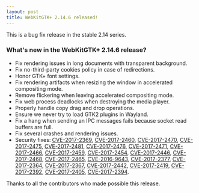 ```yaml
---
layout: post
title: WebKitGTK+ 2.14.6 released!
---
```


This is a bug fix release in the stable 2.14 series.

### What's new in the WebKitGTK+ 2.14.6 release?

 - Fix rendering issues in long documents with transparent background.
 - Fix no-third-party cookies policy in case of redirections.
 - Honor GTK+ font settings.
 - Fix rendering artifacts when resizing the window in accelerated compositing mode.
 - Remove flickering when leaving accelerated compositing mode.
 - Fix web process deadlocks when destroying the media player.
 - Properly handle copy drag and drop operations.
 - Ensure we never try to load GTK2 plugins in Wayland.
 - Fix a hang when sending an IPC messages fails because socket read buffers are full.
 - Fix several crashes and rendering issues.
 - Security fixes: [CVE-2017-2369](https://cve.mitre.org/cgi-bin/cvename.cgi?name=CVE-2017-2369), [CVE-2017-2460](https://cve.mitre.org/cgi-bin/cvename.cgi?name=CVE-2017-2460), [CVE-2017-2470](https://cve.mitre.org/cgi-bin/cvename.cgi?name=CVE-2017-2470), [CVE-2017-2475](https://cve.mitre.org/cgi-bin/cvename.cgi?name=CVE-2017-2475), [CVE-2017-2481](https://cve.mitre.org/cgi-bin/cvename.cgi?name=CVE-2017-2481), [CVE-2017-2476](https://cve.mitre.org/cgi-bin/cvename.cgi?name=CVE-2017-2476),
   [CVE-2017-2471](https://cve.mitre.org/cgi-bin/cvename.cgi?name=CVE-2017-2471), [CVE-2017-2466](https://cve.mitre.org/cgi-bin/cvename.cgi?name=CVE-2017-2466), [CVE-2017-2459](https://cve.mitre.org/cgi-bin/cvename.cgi?name=CVE-2017-2459), [CVE-2017-2454](https://cve.mitre.org/cgi-bin/cvename.cgi?name=CVE-2017-2454), [CVE-2017-2446](https://cve.mitre.org/cgi-bin/cvename.cgi?name=CVE-2017-2446), [CVE-2017-2468](https://cve.mitre.org/cgi-bin/cvename.cgi?name=CVE-2017-2468), [CVE-2017-2465](https://cve.mitre.org/cgi-bin/cvename.cgi?name=CVE-2017-2465),
   [CVE-2016-9643](https://cve.mitre.org/cgi-bin/cvename.cgi?name=CVE-2016-9643), [CVE-2017-2377](https://cve.mitre.org/cgi-bin/cvename.cgi?name=CVE-2017-2377), [CVE-2017-2364](https://cve.mitre.org/cgi-bin/cvename.cgi?name=CVE-2017-2364), [CVE-2017-2367](https://cve.mitre.org/cgi-bin/cvename.cgi?name=CVE-2017-2367), [CVE-2017-2442](https://cve.mitre.org/cgi-bin/cvename.cgi?name=CVE-2017-2442), [CVE-2017-2419](https://cve.mitre.org/cgi-bin/cvename.cgi?name=CVE-2017-2419), [CVE-2017-2392](https://cve.mitre.org/cgi-bin/cvename.cgi?name=CVE-2017-2392),
   [CVE-2017-2405](https://cve.mitre.org/cgi-bin/cvename.cgi?name=CVE-2017-2405), [CVE-2017-2394](https://cve.mitre.org/cgi-bin/cvename.cgi?name=CVE-2017-2394).

Thanks to all the contributors who made possible this release.
